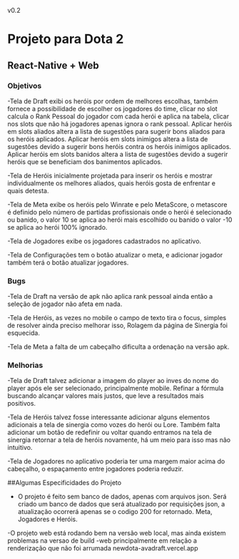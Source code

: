 v0.2

# Projeto para Dota 2

## React-Native + Web

### Objetivos
-Tela de Draft exibi os heróis por ordem de melhores escolhas, também fornece a possibilidade de escolher os jogadores do time, clicar no slot calcula o Rank Pessoal do jogador com cada herói e aplica na tabela, clicar nos slots que não há jogadores apenas ignora o rank pessoal. Aplicar heróis em slots aliados altera a lista de sugestões para sugerir bons aliados para os heróis aplicados. Aplicar heróis em slots inimigos altera a lista de sugestões devido a sugerir bons heróis contra os heróis inimigos aplicados. Aplicar heróis em slots banidos altera a lista de sugestões devido a sugerir heróis que se beneficiam dos banimentos aplicados.  
  
-Tela de Heróis inicialmente projetada para inserir os heróis e mostrar individualmente os melhores aliados, quais heróis gosta de enfrentar e quais detesta.  

  
-Tela de Meta exibe os heróis pelo Winrate e pelo MetaScore, o metascore é definido pelo número de partidas profissionais onde o herói é selecionado ou banido, o valor 10 se aplica ao herói mais escolhido ou banido o valor -10 se aplica ao herói 100% ignorado.  

  
-Tela de Jogadores exibe os jogadores cadastrados no aplicativo.  

  
-Tela de Configurações tem o botão atualizar o meta, e adicionar jogador também terá o botão atualizar jogadores.  
  
### Bugs
-Tela de Draft na versão de apk não aplica rank pessoal ainda então a seleção de jogador não afeta em nada.  

  
-Tela de Heróis, as vezes no mobile o campo de texto tira o focus, simples de resolver ainda preciso melhorar isso, Rolagem da página de Sinergia foi esquecida.  

  
-Tela de Meta a falta de um cabeçalho dificulta a ordenação na versão apk.  

### Melhorias
-Tela de Draft talvez adicionar a imagem do player ao inves do nome do player após ele ser selecionado, principalmente mobile. Refinar a fórmula buscando alcançar valores mais justos, que leve a resultados mais positivos.  

  
-Tela de Heróis talvez fosse interessante adicionar alguns elementos adicionais a tela de sinergia como vozes do herói ou Lore. Também falta adicionar um botão de redefinir ou voltar quando entramos na tela de sinergia retornar a tela de heróis novamente, há um meio para isso mas não intuitivo.  

  
-Tela de Jogadores no aplicativo poderia ter uma margem maior acima do cabeçalho, o espaçamento entre jogadores poderia reduzir.  

##Algumas Especificidades do Projeto  
- O projeto é feito sem banco de dados, apenas com arquivos json. Será criado um banco de dados que será atualizado por requisições json, a atualização ocorrerá apenas se o codigo 200 for retornado. Meta, Jogadores e Heróis.  
  

-O projeto web está rodando bem na versão web local, mas ainda existem problemas na versao de build -web principalmente em relação a renderização que não foi arrumada newdota-avadraft.vercel.app
